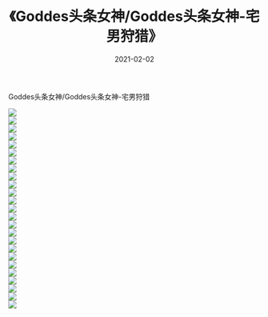 ﻿---
layout: post
title:  《Goddes头条女神/Goddes头条女神-宅男狩猎》
date:   2021-02-02
img: http://img.660000.xyz/Sharelink/网络美图/2021/Goddes头条女神/Goddes头条女神-宅男狩猎/000.jpg
categories: [美女, 清纯, 唯美]
---

Goddes头条女神/Goddes头条女神-宅男狩猎

 ![](http://img.660000.xyz/Sharelink/网络美图/2021/Goddes头条女神/Goddes头条女神-宅男狩猎/001.jpg) <br>![](http://img.660000.xyz/Sharelink/网络美图/2021/Goddes头条女神/Goddes头条女神-宅男狩猎/002.jpg) <br>![](http://img.660000.xyz/Sharelink/网络美图/2021/Goddes头条女神/Goddes头条女神-宅男狩猎/003.jpg) <br>![](http://img.660000.xyz/Sharelink/网络美图/2021/Goddes头条女神/Goddes头条女神-宅男狩猎/004.jpg) <br>![](http://img.660000.xyz/Sharelink/网络美图/2021/Goddes头条女神/Goddes头条女神-宅男狩猎/005.jpg) <br>![](http://img.660000.xyz/Sharelink/网络美图/2021/Goddes头条女神/Goddes头条女神-宅男狩猎/006.jpg) <br>![](http://img.660000.xyz/Sharelink/网络美图/2021/Goddes头条女神/Goddes头条女神-宅男狩猎/007.jpg) <br>![](http://img.660000.xyz/Sharelink/网络美图/2021/Goddes头条女神/Goddes头条女神-宅男狩猎/008.jpg) <br>![](http://img.660000.xyz/Sharelink/网络美图/2021/Goddes头条女神/Goddes头条女神-宅男狩猎/009.jpg) <br>![](http://img.660000.xyz/Sharelink/网络美图/2021/Goddes头条女神/Goddes头条女神-宅男狩猎/010.jpg) <br>![](http://img.660000.xyz/Sharelink/网络美图/2021/Goddes头条女神/Goddes头条女神-宅男狩猎/011.jpg) <br>![](http://img.660000.xyz/Sharelink/网络美图/2021/Goddes头条女神/Goddes头条女神-宅男狩猎/012.jpg) <br>![](http://img.660000.xyz/Sharelink/网络美图/2021/Goddes头条女神/Goddes头条女神-宅男狩猎/013.jpg) <br>![](http://img.660000.xyz/Sharelink/网络美图/2021/Goddes头条女神/Goddes头条女神-宅男狩猎/014.jpg) <br>![](http://img.660000.xyz/Sharelink/网络美图/2021/Goddes头条女神/Goddes头条女神-宅男狩猎/015.jpg) <br>![](http://img.660000.xyz/Sharelink/网络美图/2021/Goddes头条女神/Goddes头条女神-宅男狩猎/016.jpg) <br>![](http://img.660000.xyz/Sharelink/网络美图/2021/Goddes头条女神/Goddes头条女神-宅男狩猎/017.jpg) <br>![](http://img.660000.xyz/Sharelink/网络美图/2021/Goddes头条女神/Goddes头条女神-宅男狩猎/018.jpg) <br>![](http://img.660000.xyz/Sharelink/网络美图/2021/Goddes头条女神/Goddes头条女神-宅男狩猎/019.jpg) <br>![](http://img.660000.xyz/Sharelink/网络美图/2021/Goddes头条女神/Goddes头条女神-宅男狩猎/020.jpg) <br>![](http://img.660000.xyz/Sharelink/网络美图/2021/Goddes头条女神/Goddes头条女神-宅男狩猎/021.jpg) <br>![](http://img.660000.xyz/Sharelink/网络美图/2021/Goddes头条女神/Goddes头条女神-宅男狩猎/022.jpg) <br>![](http://img.660000.xyz/Sharelink/网络美图/2021/Goddes头条女神/Goddes头条女神-宅男狩猎/023.jpg) <br>![](http://img.660000.xyz/Sharelink/网络美图/2021/Goddes头条女神/Goddes头条女神-宅男狩猎/024.jpg) <br>![](http://img.660000.xyz/Sharelink/网络美图/2021/Goddes头条女神/Goddes头条女神-宅男狩猎/025.jpg) <br>